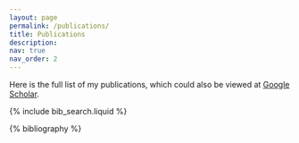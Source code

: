 ```yaml
---
layout: page
permalink: /publications/
title: Publications
description: 
nav: true
nav_order: 2
---
```

Here is the full list of my publications, which could also be viewed at [Google Scholar](https://scholar.google.com/citations?user=i5M5d-gAAAAJ&hl=en&oi=ao).

<!-- _pages/publications.md -->

<!-- Bibsearch Feature -->

{% include bib_search.liquid %}

<div class="publications">

{% bibliography %}

</div>
